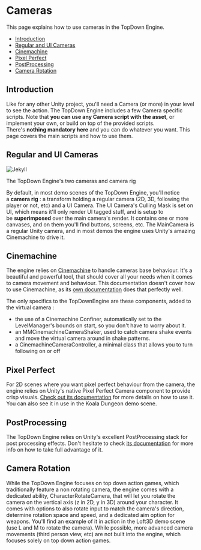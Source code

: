Cameras
=======

This page explains how to use cameras in the TopDown Engine.

-   [Introduction](https://topdown-engine-docs.moremountains.com/cameras.html#introduction)[](https://topdown-engine-docs.moremountains.com/cameras.html#introduction)
-   [Regular and UI Cameras](https://topdown-engine-docs.moremountains.com/cameras.html#regular-and-ui-cameras)[](https://topdown-engine-docs.moremountains.com/cameras.html#regular-and-ui-cameras)
-   [Cinemachine](https://topdown-engine-docs.moremountains.com/cameras.html#cinemachine)[](https://topdown-engine-docs.moremountains.com/cameras.html#cinemachine)
-   [Pixel Perfect](https://topdown-engine-docs.moremountains.com/cameras.html#pixel-perfect)[](https://topdown-engine-docs.moremountains.com/cameras.html#pixel-perfect)
-   [PostProcessing](https://topdown-engine-docs.moremountains.com/cameras.html#postprocessing)[](https://topdown-engine-docs.moremountains.com/cameras.html#postprocessing)
-   [Camera Rotation](https://topdown-engine-docs.moremountains.com/cameras.html#camera-rotation)[](https://topdown-engine-docs.moremountains.com/cameras.html#camera-rotation)

Introduction[](https://topdown-engine-docs.moremountains.com/cameras.html#introduction)
---------------------------------------------------------------------------------------

Like for any other Unity project, you'll need a Camera (or more) in your level to see the action. The TopDown Engine includes a few Camera specific scripts. Note that **you can use any Camera script with the asset**, or implement your own, or build on top of the provided scripts. There's **nothing mandatory here** and you can do whatever you want. This page covers the main scripts and how to use them.

Regular and UI Cameras[](https://topdown-engine-docs.moremountains.com/cameras.html#regular-and-ui-cameras)
-----------------------------------------------------------------------------------------------------------

![Jekyll](https://topdown-engine-docs.moremountains.com/images/camera-1.png)

The TopDown Engine's two cameras and camera rig

By default, in most demo scenes of the TopDown Engine, you'll notice a **camera rig** : a transform holding a regular camera (2D, 3D, following the player or not, etc) and a UI Camera. The UI Camera's Culling Mask is set on UI, which means it'll only render UI tagged stuff, and is setup to be **superimposed** over the main camera's render. It contains one or more canvases, and on them you'll find buttons, screens, etc. The MainCamera is a regular Unity camera, and in most demos the engine uses Unity's amazing Cinemachine to drive it.

Cinemachine[](https://topdown-engine-docs.moremountains.com/cameras.html#cinemachine)
-------------------------------------------------------------------------------------

The engine relies on [Cinemachine](https://unity3d.com/learn/tutorials/topics/animation/using-cinemachine-getting-started) to handle cameras base behaviour. It's a beautiful and powerful tool, that should cover all your needs when it comes to camera movement and behaviour. This documentation doesn't cover how to use Cinemachine, as its [own documentation](https://unity3d.com/learn/tutorials/topics/animation/using-cinemachine-getting-started) does that perfectly well.

The only specifics to the TopDownEngine are these components, added to the virtual camera :

-   the use of a Cinemachine Confiner, automatically set to the LevelManager's bounds on start, so you don't have to worry about it.
-   an MMCinemachineCameraShaker, used to catch camera shake events and move the virtual camera around in shake patterns.
-   a CinemachineCameraController, a minimal class that allows you to turn following on or off

Pixel Perfect[](https://topdown-engine-docs.moremountains.com/cameras.html#pixel-perfect)
-----------------------------------------------------------------------------------------

For 2D scenes where you want pixel perfect behaviour from the camera, the engine relies on Unity's native Pixel Perfect Camera component to provide crisp visuals. [Check out its documentation](https://github.com/Unity-Technologies/2d-pixel-perfect/blob/master/Documentation/2D%20Pixel%20Perfect%20Camera.md) for more details on how to use it. You can also see it in use in the Koala Dungeon demo scene.

PostProcessing[](https://topdown-engine-docs.moremountains.com/cameras.html#postprocessing)
-------------------------------------------------------------------------------------------

The TopDown Engine relies on Unity's excellent PostProcessing stack for post processing effects. Don't hesitate to check [its documentation](https://github.com/Unity-Technologies/PostProcessing/wiki) for more info on how to take full advantage of it.

Camera Rotation[](https://topdown-engine-docs.moremountains.com/cameras.html#camera-rotation)
---------------------------------------------------------------------------------------------

While the TopDown Engine focuses on top down action games, which traditionally feature a non rotating camera, the engine comes with a dedicated ability, CharacterRotateCamera, that will let you rotate the camera on the vertical axis (z in 2D, y in 3D) around your character. It comes with options to also rotate input to match the camera's direction, determine rotation space and speed, and a dedicated aim option for weapons. You'll find an example of it in action in the Loft3D demo scene (use L and M to rotate the camera). While possible, more advanced camera movements (third person view, etc) are not built into the engine, which focuses solely on top down action games.